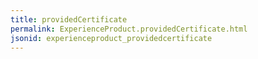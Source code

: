 ```yaml
---
title: providedCertificate
permalink: ExperienceProduct.providedCertificate.html
jsonid: experienceproduct_providedcertificate
---
```

